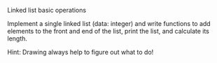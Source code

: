 Linked list basic operations

Implement a single linked list (data: integer) and write functions to add elements to the front and end of the list, print the list, and calculate its length.

Hint: Drawing always help to figure out what to do!